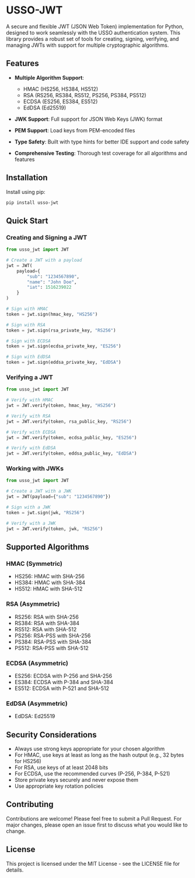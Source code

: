# USSO-JWT

A secure and flexible JWT (JSON Web Token) implementation for Python, designed to work seamlessly with the USSO authentication system. This library provides a robust set of tools for creating, signing, verifying, and managing JWTs with support for multiple cryptographic algorithms.

## Features

- **Multiple Algorithm Support**:
  - HMAC (HS256, HS384, HS512)
  - RSA (RS256, RS384, RS512, PS256, PS384, PS512)
  - ECDSA (ES256, ES384, ES512)
  - EdDSA (Ed25519)

- **JWK Support**: Full support for JSON Web Keys (JWK) format
- **PEM Support**: Load keys from PEM-encoded files
- **Type Safety**: Built with type hints for better IDE support and code safety
- **Comprehensive Testing**: Thorough test coverage for all algorithms and features

## Installation

Install using pip:

```bash
pip install usso-jwt
```

## Quick Start

### Creating and Signing a JWT

```python
from usso_jwt import JWT

# Create a JWT with a payload
jwt = JWT(
    payload={
        "sub": "1234567890",
        "name": "John Doe",
        "iat": 1516239022
    }
)

# Sign with HMAC
token = jwt.sign(hmac_key, "HS256")

# Sign with RSA
token = jwt.sign(rsa_private_key, "RS256")

# Sign with ECDSA
token = jwt.sign(ecdsa_private_key, "ES256")

# Sign with EdDSA
token = jwt.sign(eddsa_private_key, "EdDSA")
```

### Verifying a JWT

```python
from usso_jwt import JWT

# Verify with HMAC
jwt = JWT.verify(token, hmac_key, "HS256")

# Verify with RSA
jwt = JWT.verify(token, rsa_public_key, "RS256")

# Verify with ECDSA
jwt = JWT.verify(token, ecdsa_public_key, "ES256")

# Verify with EdDSA
jwt = JWT.verify(token, eddsa_public_key, "EdDSA")
```

### Working with JWKs

```python
from usso_jwt import JWT

# Create a JWT with a JWK
jwt = JWT(payload={"sub": "1234567890"})

# Sign with a JWK
token = jwt.sign(jwk, "RS256")

# Verify with a JWK
jwt = JWT.verify(token, jwk, "RS256")
```

## Supported Algorithms

### HMAC (Symmetric)
- HS256: HMAC with SHA-256
- HS384: HMAC with SHA-384
- HS512: HMAC with SHA-512

### RSA (Asymmetric)
- RS256: RSA with SHA-256
- RS384: RSA with SHA-384
- RS512: RSA with SHA-512
- PS256: RSA-PSS with SHA-256
- PS384: RSA-PSS with SHA-384
- PS512: RSA-PSS with SHA-512

### ECDSA (Asymmetric)
- ES256: ECDSA with P-256 and SHA-256
- ES384: ECDSA with P-384 and SHA-384
- ES512: ECDSA with P-521 and SHA-512

### EdDSA (Asymmetric)
- EdDSA: Ed25519

## Security Considerations

- Always use strong keys appropriate for your chosen algorithm
- For HMAC, use keys at least as long as the hash output (e.g., 32 bytes for HS256)
- For RSA, use keys of at least 2048 bits
- For ECDSA, use the recommended curves (P-256, P-384, P-521)
- Store private keys securely and never expose them
- Use appropriate key rotation policies

## Contributing

Contributions are welcome! Please feel free to submit a Pull Request. For major changes, please open an issue first to discuss what you would like to change.

## License

This project is licensed under the MIT License - see the LICENSE file for details.